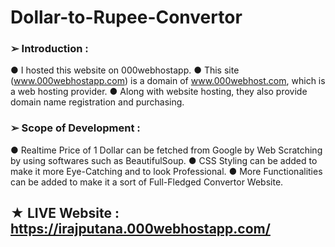 # Dollar-to-Rupee-Convertor

### ➢	Introduction :
● I hosted this website on 000webhostapp.
● This site (www.000webhostapp.com) is a domain of www.000webhost.com, which is a web hosting provider.
● Along with website hosting, they also provide domain name registration and purchasing.

### ➢	Scope of Development :
●	Realtime Price of 1 Dollar can be fetched from Google by Web Scratching by using softwares such as BeautifulSoup.
●	CSS Styling can be added to make it more Eye-Catching and to look Professional.
●	More Functionalities can be added to make it a sort of Full-Fledged Convertor Website.

## ★	LIVE Website : https://irajputana.000webhostapp.com/

